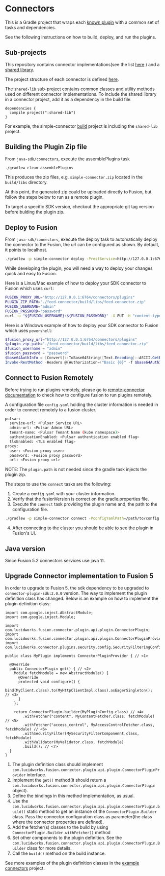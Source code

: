 # Connectors

This is a Gradle project that wraps each [known plugin](settings.gradle) with a common set of tasks
and dependencies.

See the following instructions on how to build, deploy, and run the plugins.

## Sub-projects

This repository contains connector implementations(see the list [here](settings.gradle) ) and a [shared library](shared-lib).

The project structure of each connector is defined [here](../README.asciidoc#project-layout).

The `shared-lib` sub-project contains common classes and utility methods used on different connector implementations.
To include the shared library in a connector project, add it as a dependency in the build file:

```
dependencies {
  compile project(":shared-lib")
}
```
 For example, the simple-connector [build](simple-connector/build.gradle) project is including the `shared-lib` project.

## Building the Plugin Zip file

From `java-sdk/connectors`, execute the assemblePlugins task
```bash
./gradlew clean assemblePlugins
```

This produces the zip files, e.g. `simple-connector.zip` located in the `build/libs` directory.

At this point, the generated zip could be uploaded directly to Fusion, but follow the steps below to run as a remote plugin.

To target a specific SDK version, checkout the appropriate git tag version before bulding the plugin zip. 

## Deploy to Fusion

From `java-sdk/connectors`, execute the deploy task to automatically deploy the connector to the Fusion, the url can be configured as shown. By default, it points to localhost.
```bash
./gradlew -p simple-connector deploy -PrestService=http://127.0.0.1:6764/connectors -PuserPass=<user>:<password>
```

While developing the plugin, you will need a way to deploy your changes quick and easy to Fusion.

Here is a Linux/Mac example of how to deploy your SDK connector to Fusion which uses `curl`:

```bash
FUSION_PROXY_URL="http://127.0.0.1:6764/connectors/plugins"
PLUGIN_ZIP_PATH="./feed-connector/build/libs/feed-connector.zip"
FUSION_USERNAME="admin"
FUSION_PASSWORD="password"
curl -u "${FUSION_USERNAME}:${FUSION_PASSWORD}" -X PUT -H "content-type:application/zip" "${FUSION_PROXY_URL}" --data-binary "@${PLUGIN_ZIP_PATH}"
```

Here is a Windows example of how to deploy your SDK connector to Fusion which uses `powershell`:

```powershell
$fusion_proxy_url="http://127.0.0.1:6764/connectors/plugins"
$plugin_zip_path="./feed-connector/build/libs/feed-connector.zip"
$fusion_username = "admin"
$fusion_password = "password"
$base64AuthInfo = [Convert]::ToBase64String([Text.Encoding]::ASCII.GetBytes(("{0}:{1}" -f $fusion_username,$fusion_password)))
Invoke-RestMethod -Headers @{Authorization=("Basic {0}" -f $base64AuthInfo)} -Method PUT -ContentType "application/zip" "${FUSION_PROXY_URL}" -InFile "${PLUGIN_ZIP_PATH}"
```

## Connect to Fusion Remotely

Before trying to run plugins remotely, please go to [remote-connector documentation](https://doc.lucidworks.com/how-to/8869/use-a-remote-connector-with-pulsar-proxy) to check how to configure fusion to run plugins remotely.

A configuration file `config.yaml` holding the cluster information is needed in order to connect remotely to a fusion cluster.

```bash
pulsar:
  service-url: <Pulsar Service URL>
  admin-url: <Pulsar Admin URL>
  tenant-name: <Pulsar Tenant Name (kube namespace)>
  authenticationEnabled: <Pulsar authentication enabled flag>
  tlsEnabled: <TLS enabled flag>
proxy:
  user: <Fusion proxy user>
  password: <Fusion proxy password>
  url: <Fusion proxy url>
```
NOTE: The `plugin.path` is not needed since the gradle task injects the plugin zip.

The steps to use the `connect` tasks are the following:
1. Create a `config.yaml` with your cluster information.
2. Verify that the fusionVersion is correct on the gradle.properties file.
3. Execute the `connect` task providing the plugin name and, the path to the configuration file.
```bash
./gradlew -p simple-connector connect -PconfigYamlPath=/path/to/config.yaml
```
4. After connecting to the cluster you should be able to see the plugin in Fusion's UI.

## Java version

Since Fusion 5.2 connectors services use java 11.

## Upgrade Connector implementation to Fusion 5

In order to upgrade to Fusion 5, the sdk dependency to be upgraded to `connector-plugin-sdk:2.0.0` version. The way to implement the plugin definition class has changed.
Below is an example on how to implement the plugin definition class:


```
import com.google.inject.AbstractModule;
import com.google.inject.Module;

import com.lucidworks.fusion.connector.plugin.api.plugin.ConnectorPlugin;
import com.lucidworks.fusion.connector.plugin.api.plugin.ConnectorPluginProvider;
import com.lucidworks.connector.plugins.security.config.SecurityFilteringConfig;

public class MyPlugin implements ConnectorPluginProvider { // <1>

  @Override
  public ConnectorPlugin get() { // <2>
    Module fetchModule = new AbstractModule() {
      @Override
      protected void configure() {
        bind(MyClient.class).to(MyHttpClientImpl.class).asEagerSingleton();  // <3>
      }
    };

    return ConnectorPlugin.builder(MyPluginConfig.class) // <4>
        .withFetcher("content", MyContentFetcher.class, fetchModule) // <5>
        .withFetcher("access_control", MyAccessControlFetcher.class, fetchModule) // <6>
        .withSecurityFilter(MySecurityFilterComponennt.class, fetchModule)
        .withValidator(MyValidator.class, fetchModule)
        .build(); // <7>
  }
}
```
1. The plugin definition class should implement `com.lucidworks.fusion.connector.plugin.api.plugin.ConnectorPluginProvider` interface.
2. Implement the `get()` method(it should return a `com.lucidworks.fusion.connector.plugin.api.plugin.ConnectorPlugin` object).
3. Define the bindings in this method implementation, as usual.
4. Use the `com.lucidworks.fusion.connector.plugin.api.plugin.ConnectorPlugin.build()` static method to get an instance of the `ConnectorPlugin.Builder` class. Pass the connector configuration class as parameter(the class where the connector properties are defined).
5. Add the fetcher(s) classes to the build by using `ConnectorPlugin.Builder.withFetcher()` method
6. Set other components to the plugin definition. See the `com.lucidworks.fusion.connector.plugin.api.plugin.ConnectorPlugin.Builder` class for more details.
7. Call the `build()` method on the build instance.

See more examples of the plugin definition classes in the [example connectors](https://github.com/lucidworks/connectors-sdk-resources/tree/master/java-sdk/connectors) project.
